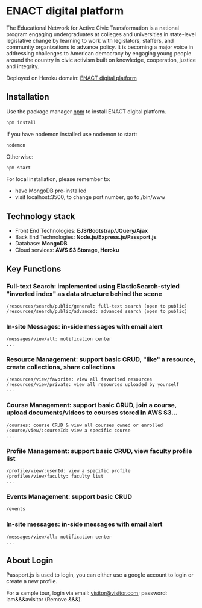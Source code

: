 # ENACT digital platform

The Educational Network for Active Civic Transformation is a national program engaging undergraduates at colleges and universities in state-level legislative change by learning to work with legislators, staffers, and community organizations to advance policy. It is becoming a major voice in addressing challenges to American democracy by engaging young people around the country in civic activism built on knowledge, cooperation, justice and integrity.

Deployed on Heroku domain: [ENACT digital platform](https://enact-brandeis.herokuapp.com/)

## Installation

Use the package manager [npm](https://www.npmjs.com/) to install ENACT digital platform.

```bash
npm install
```

If you have nodemon installed use nodemon to start:
```bash
nodemon
```
Otherwise:
```bash
npm start
```

For local installation, please remember to:
- have MongoDB pre-installed
- visit localhost:3500, to change port number, go to /bin/www

## Technology stack

- Front End Technologies: <b>EJS/Bootstrap/JQuery/Ajax</b>
- Back End Technologies: <b>Node.js/Express.js/Passport.js</b>
- Database: <b>MongoDB</b>
- Cloud services: <b>AWS S3 Storage, Heroku</b>

## Key Functions

### Full-text Search: implemented using ElasticSearch-styled "inverted index" as data structure behind the scene
```
/resources/search/public/general: full-text search (open to public)
/resources/search/public/advanced: advanced search (open to public)
```

### In-site Messages: in-side messages with email alert
```
/messages/view/all: notification center
...
```

### Resource Management: support basic CRUD, "like" a resource, create collections, share collections
```
/resources/view/favorite: view all favorited resources
/resources/view/private: view all resources uploaded by yourself
...
```

### Course Management: support basic CRUD, join a course, upload documents/videos to courses stored in AWS S3...
```
/courses: course CRUD & view all courses owned or enrolled
/course/view/:courseId: view a specific course
...
```

### Profile Management: support basic CRUD, view faculty profile list
```
/profile/view/:userId: view a specific profile
/profiles/view/faculty: faculty list
...
```

### Events Management: support basic CRUD
```
/events
```

### In-site messages: in-side messages with email alert
```
/messages/view/all: notification center
...
```


## About Login

Passport.js is used to login, you can either use a google account to login or create a new profile.

For a sample tour, login via email: visitor@visitor.com; password: iam&&&avisitor (Remove &&&).
